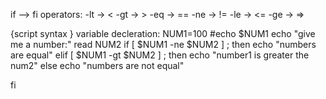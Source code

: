 if --> fi
operators:
-lt -> <
-gt -> >
-eq -> ==
-ne -> !=
-le -> <=
-ge -> =>

{script syntax }
variable decleration:
NUM1=100
#echo $NUM1
echo "give me a number:"
read NUM2
if [ $NUM1 -ne $NUM2 ] ; then
    echo "numbers are equal"
elif [ $NUM1 -gt $NUM2 ] ; then
    echo "number1 is greater the num2"
else
    echo "numbers are not equal"

fi
